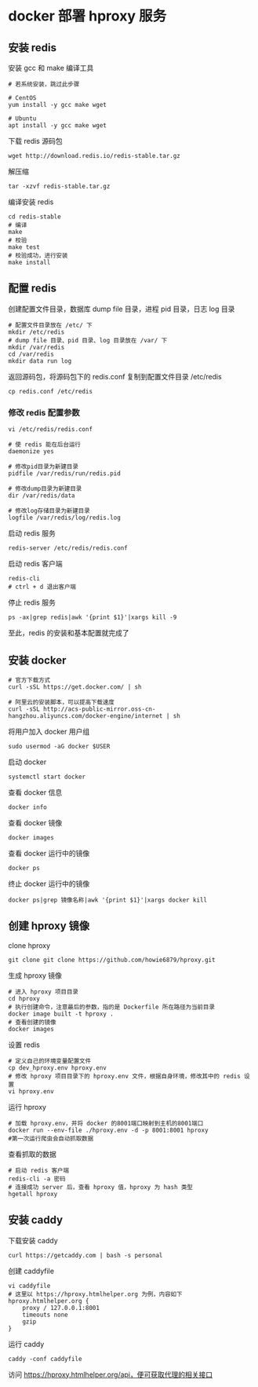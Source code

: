 # docker 部署 hproxy 服务

## 安装 redis

安装 gcc 和 make 编译工具
````shell
# 若系统安装，跳过此步骤

# CentOS
yum install -y gcc make wget

# Ubuntu
apt install -y gcc make wget
````

下载 redis 源码包
````shell
wget http://download.redis.io/redis-stable.tar.gz
````

解压缩
````shell
tar -xzvf redis-stable.tar.gz
````

编译安装 redis
````shell
cd redis-stable
# 编译
make
# 校验
make test
# 校验成功，进行安装
make install
````

## 配置 redis
创建配置文件目录，数据库 dump file 目录，进程 pid 目录，日志 log 目录
````shell
# 配置文件目录放在 /etc/ 下
mkdir /etc/redis
# dump file 目录、pid 目录、log 目录放在 /var/ 下
mkdir /var/redis
cd /var/redis
mkdir data run log
````

返回源码包，将源码包下的 redis.conf 复制到配置文件目录 /etc/redis
````shell
cp redis.conf /etc/redis
````

### 修改 redis 配置参数
````shell
vi /etc/redis/redis.conf

# 使 redis 能在后台运行
daemonize yes

# 修改pid目录为新建目录
pidfile /var/redis/run/redis.pid

# 修改dump目录为新建目录
dir /var/redis/data

# 修改log存储目录为新建目录
logfile /var/redis/log/redis.log
````

启动 redis 服务
````shell
redis-server /etc/redis/redis.conf
````

启动 redis 客户端
````shell
redis-cli
# ctrl + d 退出客户端
````

停止 redis 服务
````shell
ps -ax|grep redis|awk '{print $1}'|xargs kill -9
````
至此，redis 的安装和基本配置就完成了

## 安装 docker
````shell
# 官方下载方式
curl -sSL https://get.docker.com/ | sh

# 阿里云的安装脚本，可以提高下载速度
curl -sSL http://acs-public-mirror.oss-cn-hangzhou.aliyuncs.com/docker-engine/internet | sh
````

将用户加入 docker 用户组
````shell
sudo usermod -aG docker $USER
````

启动 docker
````shell
systemctl start docker
````

查看 docker 信息
````shell
docker info
````

查看 docker 镜像
````shell
docker images
````

查看 docker 运行中的镜像
````shell
docker ps
````

终止 docker 运行中的镜像
````shell
docker ps|grep 镜像名称|awk '{print $1}'|xargs docker kill
````

## 创建 hproxy 镜像
clone hproxy
````shell
git clone git clone https://github.com/howie6879/hproxy.git
````

生成 hproxy 镜像
````shell
# 进入 hproxy 项目目录
cd hproxy
# 执行创建命令，注意最后的参数，指的是 Dockerfile 所在路径为当前目录
docker image built -t hproxy .
# 查看创建的镜像
docker images
````

设置 redis
````shell
# 定义自己的环境变量配置文件
cp dev_hproxy.env hproxy.env
# 修改 hproxy 项目目录下的 hproxy.env 文件，根据自身环境，修改其中的 redis 设置
vi hproxy.env
````

运行 hproxy
````shell
# 加载 hproxy.env，并将 docker 的8001端口映射到主机的8001端口
docker run --env-file ./hproxy.env -d -p 8001:8001 hproxy
#第一次运行爬虫会自动抓取数据
````

查看抓取的数据
````shell
# 启动 redis 客户端
redis-cli -a 密码
# 连接成功 server 后，查看 hproxy 值，hproxy 为 hash 类型
hgetall hproxy
````

## 安装 caddy
下载安装 caddy
````shell
curl https://getcaddy.com | bash -s personal
````

创建 caddyfile
````shell
vi caddyfile
# 这里以 https://hproxy.htmlhelper.org 为例，内容如下
hproxy.htmlhelper.org {
    proxy / 127.0.0.1:8001
    timeouts none
    gzip
}
````

运行 caddy
````shell
caddy -conf caddyfile
````

访问 https://hproxy.htmlhelper.org/api，便可获取代理的相关接口